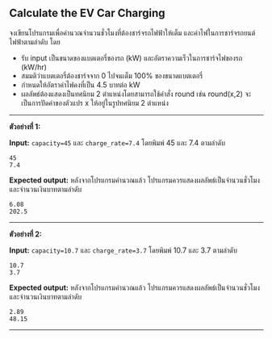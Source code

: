 ## Calculate the EV Car Charging
จงเขียนโปรแกรมเพื่อคำนวณจำนวนชั่วโมงที่ต้องชาร์จรถไฟฟ้าให้เต็ม และค่าไฟในการชาร์จรถยนต์ไฟฟ้าตามลำดับ โดย
* รับ input เป็นขนาดของแบตเตอรี่ของรถ (kW) และอัตราความเร็วในการชาร์จไฟของรถ (kW/hr)
* สมมติว่าแบตเตอรี่ต้องชาร์จจาก 0 ไปจนเต็ม 100% ของขนาดแบตเตอรี่
* กำหนดให้อัตราค่าไฟคงที่เป็น 4.5 บาทต่อ kW
* ผลลัพธ์ต้องแสดงเป็นทศนิยม 2 ตำแหน่งโดยสามารถใช้คำสั่ง round เช่น round(x,2) จะเป็นการปัดค่าของตัวแปร x ให้อยู่ในรูปทศนิยม 2 ตำแหน่ง
<hr>

**ตัวอย่างที่ 1:**

**Input:** `capacity=45` และ `charge_rate=7.4` โดยพิมพ์ 45 และ 7.4 ตามลำดับ
```
45
7.4
```
**Expected output:** หลังจากโปรแกรมคำนวณแล้ว โปรแกรมควรแสดงผลลัพธ์เป็นจำนวนชั่วโมงและจำนวนเงินบาทตามลำดับ
```
6.08
202.5
```
<hr>

**ตัวอย่างที่ 2:**

**Input:** `capacity=10.7` และ `charge_rate=3.7` โดยพิมพ์ 10.7 และ 3.7 ตามลำดับ
```
10.7
3.7
```
**Expected output:** หลังจากโปรแกรมคำนวณแล้ว โปรแกรมควรแสดงผลลัพธ์เป็นจำนวนชั่วโมงและจำนวนเงินบาทตามลำดับ
```
2.89
48.15
```
<hr>
